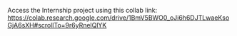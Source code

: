 Access the Internship project using this collab link:
    https://colab.research.google.com/drive/1BmV5BWO0_oJi6h6DJTLwaeKsoGjA6sXH#scrollTo=9r6yRnelQlYK
